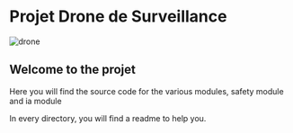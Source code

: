 # Projet Drone de Surveillance 

![drone](https://user-images.githubusercontent.com/70941138/202827923-4dc05dca-68d4-44fb-a339-2e16ad2f6367.jpg)


## Welcome to the projet

Here you will find the source code for the various modules, safety module and ia module

In every directory, you will find a readme to help you.